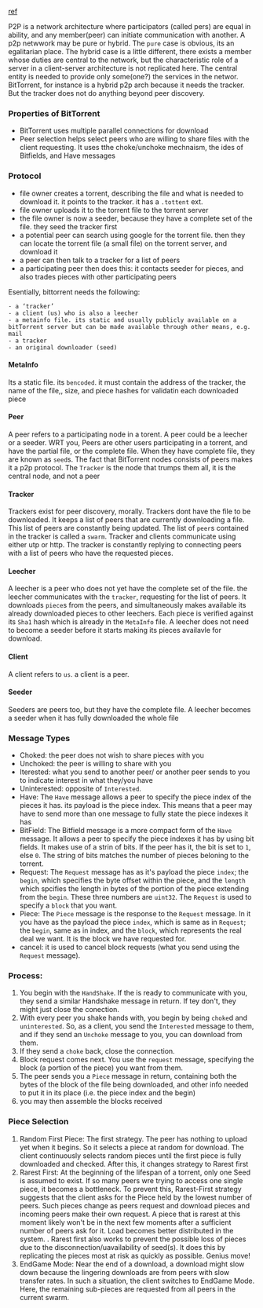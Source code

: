 [ref](http://web.cs.ucla.edu/classes/cs217/05BitTorrent.pdf)

P2P is a network architecture where participators (called pers) are equal in ability, and any member(peer) can initiate communication with another. A p2p netwwork may be pure or hybrid. The `pure` case is obvious, its an egalitarian place. The hybrid case is a little different, there exists a member whose duties are central to the network, but the characteristic role of a server in a client-server architecture is not replicated here. The central entity is needed to provide only some(one?) the services in the networ. BitTorrent, for instance is a hybrid p2p arch because it needs the tracker. But the tracker does not do anything beyond peer discovery.

###  Properties of BitTorrent
- BitTorrent uses multiple parallel connections for download
- Peer selection helps select peers who are willing to share files with the client requesting. It uses tthe choke/unchoke mechnaism, the ides of Bitfields, and Have messages


### Protocol
- file owner creates a torrent, describing the file and what is needed to download it. it points to the tracker. it has a `.tottent` ext.
- file owner uploads it to the torrent file to the torrent server
- the file owner is now a seeder, because they have a complete set of the file. they seed the tracker first
- a potential peer can search using google for the torrent file. then they can locate the torrent file (a small file) on the torrent server, and download it
- a peer can then talk to a tracker for a list of peers
- a participating peer then does this: it contacts seeder for pieces, and also trades pieces with other participating peers

Esentially, bittorrent needs the following: 

    - a ‘tracker’
    - a client (us) who is also a leecher
    - a metainfo file. its static and usually publicly available on a bitTorrent server but can be made available through other means, e.g. mail
    - a tracker
    - an original downloader (seed)
    

#### MetaInfo
Its a static file. its `bencoded`. it must contain the address of the tracker, the name of the file,, size, and piece hashes for validatin each downloaded piece

#### Peer
A peer refers to a participating node in a torent. A peer could be a leecher or a seeder. WRT you, Peers are other users participating in a torrent, and have the partial file, or the complete file. When they have complete file, they are known as `seed`s. The fact that BitTorrent nodes consists of peers makes it a p2p protocol. The `Tracker` is the node that trumps them all, it is the central node, and not a peer

#### Tracker
Trackers exist for peer discovery, morally. Trackers dont have the file to be downloaded. It keeps a list of peers that are currently downloading a file. This list of peers are constantly being updated. The list of `peer`s contained in the tracker is called a `swarm`. Tracker and clients communicate using either utp or http. The tracker is constantly replying to connecting peers with a list of peers who have the requested pieces.

#### Leecher
A leecher is a peer who does not yet have the complete set of the file. the leecher communicates with the `tracker`, requesting for the list of peers. It downloads `piece`s from the peers, and simultaneously makes available its already downloaded pieces to other leechers. Each piece is verified against its `Sha1` hash which is already in the `MetaInfo` file. A leecher does not need to become a seeder before it starts making its pieces availavle for download.

#### Client
A client refers to `us`. a client is a peer. 

#### Seeder
Seeders are peers too, but they have the complete file. A leecher becomes a seeder when it has fully downloaded the whole file




### Message Types

- Choked: the peer does not wish to share pieces with you
- Unchoked: the peer is willing to share with you
- Iterested: what you send to another peer/ or another peer sends to you to indicate interest in what they/you have
- Uninterested: opposite of `Interested`.  
- Have: The `Have` message allows a peer to specify the piece index of the pieces it has. its payload is the piece index. This means that a peer may have to send more than one message to fully state the piece indexes it has
- BitField: The Bitfield message is a more compact form of the `Have` message. It allows a peer to specify the piece indexes it has by using bit fields. It makes use of a strin of bits. If the peer has it, the bit is set to `1`, else `0`. The string of bits matches the number of pieces beloning to the torrent.
- Request: The `Request` message has as it's payload the piece `index`; the `begin`, which specifies the byte offset within the piece, and the `length` which spcifies the length in bytes of the portion of the piece extending from the `begin`. These three numbers are `uint32`. The `Request` is used to specify a `block` that you want.
- Piece: The `Piece` message is the response to the `Request` message. In it you have as the payload the piece `index`, which is same as in `Request`; the `begin`, same as in index, and the `block`, which represents the real deal we want. It is the block we have requested for.
- cancel: it is used to cancel block requests (what you send using the `Request` message). 


### Process: 
1. You begin with the `HandShake`. If the is ready to communicate with you, they send a similar Handshake message in  return. If tey don't, they might just close the conection.
2. With every peer you shake hands with, you begin by being `choke`d and `uninterested`. So, as a client, you send the `Interested` message to them, and if they send an `Unchoke` message to you, you can download from them. 
3. If they send a `choke` back, close the connection. 
4. Block request comes next. You use the `request`  message, specifying the block (a portion of the piece) you want from them.
5. The peer sends you a `Piece` message in return, containing both the bytes of the block of the file being downloaded, and other info needed to put it in its place (i.e. the piece index and the begin)
6. you may then assemble the blocks received

### Piece Selection
1. Random First Piece: The first strategy. The peer has nothing to upload yet when it begins. So it selects a piece at random for download. The client continuously selects random pieces until the first piece is fully downloaded and checked. After this, it changes strategy to Rarest first
2. Rarest First: At the beginning of the lifespan of a torrent, only one Seed is assumed to exist. If so many peers wre trying to access one single piece, it becomes a bottleneck. To prevent this, Rarest-First strategy suggests that the client asks for the Piece held by the lowest number of peers. Such pieces change as peers request and download pieces and incoming peers make their own request. A piece that is rarest at this moment likely won't be in the next few moments after a sufficient number of peers ask for it. Load becomes better distributed in the system. . Rarest first also works to prevent the possible loss of pieces due to the disconnection/uavailability of seed(s). It does this by replicating the pieces most at risk as quickly as possible. Genius move!
3. EndGame Mode: Near the end of a download, a download might slow down because the lingering downloads are from peers with slow transfer rates. In such a situation, the client switches to EndGame Mode. Here, the remaining sub-pieces are requested from all peers in the current swarm. 